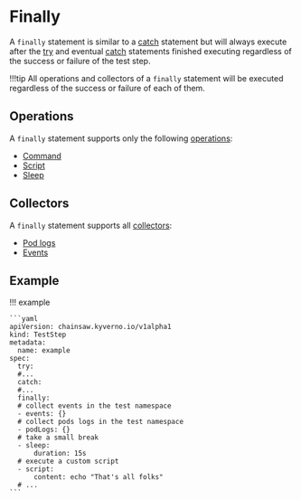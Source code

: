 # Finally

A `finally` statement is similar to a [catch](./catch.md) statement but will always execute after the [try](./try.md) and eventual [catch](./catch.md) statements finished executing regardless of the success or failure of the test step.

!!!tip
    All operations and collectors of a `finally` statement will be executed regardless of the success or failure of each of them.

## Operations

A `finally` statement supports only the following [operations](../operations/index.md):

- [Command](../operations/command.md)
- [Script](../operations/script.md)
- [Sleep](../operations/sleep.md)

## Collectors

A `finally` statement supports all [collectors](../collectors/index.md):

- [Pod logs](../collectors/pod-logs.md)
- [Events](../collectors/events.md)

## Example

!!! example

    ```yaml
    apiVersion: chainsaw.kyverno.io/v1alpha1
    kind: TestStep
    metadata:
      name: example
    spec:
      try:
      #...
      catch:
      #...
      finally:
      # collect events in the test namespace
      - events: {}
      # collect pods logs in the test namespace
      - podLogs: {}
      # take a small break
      - sleep:
          duration: 15s
      # execute a custom script
      - script:
          content: echo "That's all folks"
      # ...
    ```
